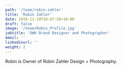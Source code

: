 ```yaml
---
path: '/team/robin-zahler'
title: 'Robin Zahler'
date: 2018-11-19T10:47:58+10:00
draft: false
image: '/team/Robin_Profile.jpg'
jobtitle: 'OWH Brand Designer and Photographer'
email: ''
linkedinurl: ''
weight: 2
---
```

Robin is Owner of Robin Zahler Design + Photography.